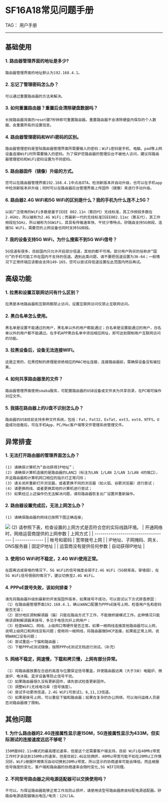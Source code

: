 ﻿# SF16A18常见问题手册

TAG： 用户手册

---

## 基础使用
#### 1. 路由器管理界面的地址是多少?
    路由器管理界面的地址默认为192.168.4.1。

#### 2. 忘记了管理密码怎么办？
    可以通过重置路由器的方法来解决。

#### 3. 如何重置路由器？重置后会清除硬盘数据吗？
    长按路由器背面的reset键7秒钟即可重置路由器。重置路由器不会清除硬盘内保存的个人数据，会重置所有的设置信息。

#### 4. 路由器管理密码和WiFi密码的区别。
    路由器管理密码是登陆路由器管理界面所需要输入的密码；WiFi密码是手机、电脑、pad等上网设备连接WiFi时所需要输入的密码。为了保护您路由器的管理后台不被他人访问，建议将路由器管理密码和WiFi密码设置为不同密码。
    
#### 5. 路由器固件（镜像）升级的方式。
    您可以在路由器管理界面192.168.4.1中点击OTA，检测新版本并自动升级，也可以在手机app中检测新版本并升级；同时可以在路由器后台管理界面上传固件（镜像）来进行手动升级。

#### 6. 路由器2.4G WiFi和5G WiFi的区别是什么？我的手机为什么连不上5G？
    以前广泛使用的WiFi多数是基于IEEE 802.11n（第四代）无线标准，其工作频段多数在2.4GHz，所以被称为2.4G WiFi；而最新一代的无线标准IEEE802.11ac（第五代），其工作频段在5GHz，所以被称为5GWiFi，其具有传输速率快、干扰少等特点。矽路由支持5G频段，连接5G WiFi，需要您的上网设备也同时支持5G频段。

#### 7. 我的设备支持5G WiFi，为什么搜索不到5G WiFi信号？
    5G信道有很多，目前国内只允许开启部分信道，其他的都不可用。部分用户购买的俗称非“国行”的手机可能工作在国内不支持的信道。遇到此类问题，请不要把信道设置为36-64；一般情况下正常终端应该都会支持149-165，您可以尝试将信道设置在此范围内然后再试。

## 高级功能
#### 1. 拉黑和设置互联网访问有什么区别？
    拉黑是本地路由器和互联网都禁止访问，设置互联网访问仅禁止互联网访问。

#### 2. 黑白名单怎么使用。
    黑名单是设置不能通过的用户，黑名单以外的用户都能通过；白名单是设置能通过的用户，白名单以外的用户都不能通过。在手机APP黑白名单中添加相应网址，即可达到限制用户互联网访问的功能。

#### 3. 拉黑设备后，设备无法连接WIFI。
    这是正常的，拉黑控制的原理是拒绝相应的MAC地址连接，连接路由器前，需确保设备没有被拉黑。

#### 4. 如何共享路由器里的文件？
    路由器管理界面使用smaba服务，可配置路由器的USB设备或文件夹为共享目录，在PC端可操作对应文件。

#### 5. 我插在路由器上的U盘不识别怎么办？
    路由器的USB目前支持多种文件系统，包括：Fat，Fat32，Exfat，ext3，ext4，NTFS。U盘成功挂载后，可在手机App，PC/Mac客户端等文件管理系统管理文件。

## 异常排查
#### 1. 无法打开路由器的管理界面怎么办？
    (1) 请确保计算机为“自动获得IP地址”；
    (2) 请确保计算机连接的是路由器的LAN口（标注为LAN 1/LAN 2/LAN 3/LAN 4的端口），并且路由器和计算机网口相应的指示灯正常闪烁；
    (3) 请关闭并重新打开浏览器，或者更换不同的浏览器（如火狐、谷歌浏览器）进行尝试；
    (4) 请更换网线、或者更换其他的计算机进行尝试；
    (5) 如果经过上述操作仍无法解决问题，请将路由器恢复出厂设置并重新操作。

#### 2. 路由器设置完成后，无法上网怎么办？
    (1) 请确保路由器的网线已按照下图正确连接;
![](p10.jpg)
    (2) 请参照下表，检查设置的上网方式是否符合您的实际线路环境。
| 开通网络时，网络运营商提供的上网参数 | 上网方式       |
| ------------------------------------ | -------------- |
| 帐号和密码                           | 宽带拨号上网   |
| IP地址、子网掩码、网关、DNS服务器    | 固定IP地址     |
| 运营商没有提供任何参数               | 自动获得IP地址 |
    
#### 3. 使用5G WiFi时不稳定，2.4G WiFi使用正常。
    在距离远或穿墙的情况下，5G WiFi的信号强度会弱于2.4G WiFi（5G频率高，穿墙弱），在5G WiFi信号很弱的情况下，建议切换至2.4G WiFi。

#### 4. PPPoE拨号失败，该如何排查？
    请先将路由器升级到最新的开发版固件版本，如果拨号不成功，可以尝试以下方式排查原因：
    （1）在路由器管理界面192.168.4.1，确认WAN口配置为PPPoE拨号上网，检查用户名和密码是否无误；
    （2）部分地区调制解调器（猫）只能在路由方式下工作，不能做桥接模式工作。此种情况只能用该调制解调器来拨号，多见于电信光纤上网用户；
    （3）检查WAN口、网线、上级网口等硬件是否正常。如果一根网线连接其他路由器可以上网，说明上级网口和网线没有问题；使用同一根网线，将路由器做DHCP连接，如果能正常上网，说明WAN口没有问题；
    （4）尝试重启一下猫和路由器；
    （5）下载PPPoE测试镜像，按照PPPoE测试文档进行测试。（补充）

#### 5. 网络不稳定，网速慢，下载和拷贝慢，上网有部分异常。
    （1）将路由器放置在合适的高度与位置保证信号覆盖，并使路由器远离（大于3米）电磁炉、微波炉、电冰箱、蓝牙设备等防止信号干扰。
    （2）如果路由器很久没有更新固件，请先尝试检查更新固件。
    （3）调整WiFi无线电功率（信号强度）。
    （4）尝试手动更改信道，2.4G WiFi可尝试1，6,11,13信道。
    （5）如果是拨号上网，可以重启下猫和路由器；如果在复杂的办公网络，可以询问运维人员是否对路由器做了限制。

## 其他问题
#### 1. 为什么路由器的2.4G连接属性显示是150M，5G连接属性显示为433M，但实际测试的连接速度远远不够呢？
    150M是802.11n模式的最高理论速率，但是这个还需要客户端支持。目前 WiFi在40Mhz带宽工作时才会达到150Mhz的速率，但是目前2.4G比较拥挤，40Mhz带宽可能不如在20Mhz工作情况好。WiFi根据环境情况自动切换到20Mhz带宽，所以显示的协商速率可能会降低。而且根据信号强度的变化，客户端和路由器的协商速率会随时变化,5G WIFI同理。

#### 2. 不同型号路由器之间电源适配器可以交换使用吗？
    不可以。为保证路由器能够正常工作及防止损坏，请使用该型号路由器原装标配电源适配器。矽路由电源适配器输出电压/电流：12V/1A。